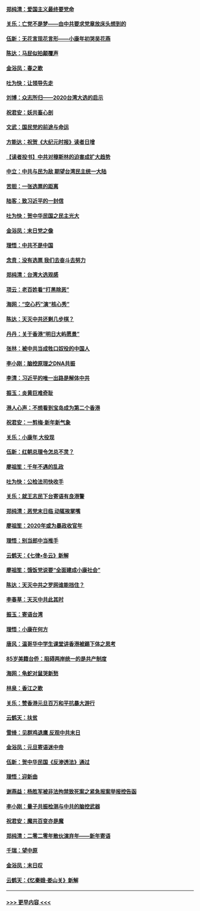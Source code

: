 #### [郑纯清：爱国主义最终要党命](../pages/nsc993/n11802197.md?t=01181431) 
#### [关乐：亡党不是梦——由中共要求党章放床头想到的](../pages/nsc993/n11802156.md?t=01181431) 
#### [伍新：无花言现花言形——小康年初哭吴花燕](../pages/nsc993/n11800044.md?t=01181431) 
#### [陈达：马屁似拍颠覆声](../pages/nsc993/n11800010.md?t=01181431) 
#### [金浴凤：春之歌](../pages/nsc993/n11797687.md?t=01181431) 
#### [吐为快：让领导先走](../pages/nsc993/n11797512.md?t=01181431) 
#### [刘博：众志所归——2020台湾大选的启示](../pages/nsc993/n11796878.md?t=01181431) 
#### [祝君安：妖共畜心剖](../pages/nsc993/n11794273.md?t=01181431) 
#### [文武：国民党的前途与命运](../pages/nsc993/n11794198.md?t=01181431) 
#### [方能达：祝贺《大纪元时报》读者日增](../pages/nsc993/n11793807.md?t=01181431) 
#### [【读者投书】中共对穆斯林的迫害成扩大趋势](../pages/nsc993/n11791371.md?t=01181431) 
#### [中立：中共与民为敌 期望台湾民主统一大陆](../pages/nsc993/n11790392.md?t=01181431) 
#### [苦胆：一张选票的距离](../pages/nsc993/n11788914.md?t=01181431) 
#### [陆客：致习近平的一封信](../pages/nsc993/n11788867.md?t=01181431) 
#### [吐为快：贺中华民国之民主光大](../pages/nsc993/n11788618.md?t=01181431) 
#### [金浴凤：末日党之像](../pages/nsc993/n11787475.md?t=01181431) 
#### [理悟：中共不是中国](../pages/nsc993/n11787463.md?t=01181431) 
#### [念贲：没有选票  我们去奋斗去努力](../pages/nsc993/n11787398.md?t=01181431) 
#### [郑纯清：台湾大选观感](../pages/nsc993/n11786210.md?t=01181431) 
#### [项云：老百姓看“打黑除恶”](../pages/nsc993/n11785398.md?t=01181431) 
#### [海网：“空心朽”演“核心秀”](../pages/nsc993/n11783874.md?t=01181431) 
#### [陈达：天灭中共还剩几步棋？](../pages/nsc993/n11783719.md?t=01181431) 
#### [丹丹：关于香港“明日大屿愿景”](../pages/nsc993/n11783273.md?t=01181431) 
#### [张林：被中共当成牲口奴役的中国人](../pages/nsc993/n11782397.md?t=01181431) 
#### [李小刚：脑控原理之DNA共振](../pages/nsc993/n11780962.md?t=01181431) 
#### [李清：习近平的唯一出路是解体中共](../pages/nsc993/n11780866.md?t=01181431) 
#### [振玉：炎黄巨难奇耻](../pages/nsc993/n11779632.md?t=01181431) 
#### [港人心声：不想看到宝岛成为第二个香港](../pages/nsc993/n11778817.md?t=01181431) 
#### [祝君安：一剪梅‧新年新气象](../pages/nsc993/n11776340.md?t=01181431) 
#### [关乐：小康年 大役现](../pages/nsc993/n11774213.md?t=01181431) 
#### [伍新：红朝总理令怎总不灵？](../pages/nsc993/n11770813.md?t=01181431) 
#### [廖祖笙：千年不遇的乱政](../pages/nsc993/n11770373.md?t=01181431) 
#### [吐为快：公检法司快收手](../pages/nsc993/n11770359.md?t=01181431) 
#### [关乐：就王志民下台寄语有良港警](../pages/nsc993/n11769903.md?t=01181431) 
#### [郑纯清：恶党末日临 动辄挨掌嘴](../pages/nsc993/n11769356.md?t=01181431) 
#### [廖祖笙：2020年或为暴政收官年](../pages/nsc993/n11768216.md?t=01181431) 
#### [理悟：别当郎中当推手](../pages/nsc993/n11768243.md?t=01181431) 
#### [云鹤天：《七律▪冬云》新解](../pages/nsc993/n11768204.md?t=01181431) 
#### [廖祖笙：饿饭党说要“全面建成小康社会”](../pages/nsc993/n11767482.md?t=01181431) 
#### [陈达：天灭中共之罗网谁能挡住？](../pages/nsc993/n11767465.md?t=01181431) 
#### [李春草：天灭中共此其时](../pages/nsc993/n11767452.md?t=01181431) 
#### [振玉：寄语台湾](../pages/nsc993/n11767432.md?t=01181431) 
#### [理悟：小康在何方](../pages/nsc993/n11767394.md?t=01181431) 
#### [唐风：温哥华中学生课堂讲香港被踢下体之思考](../pages/nsc993/n11766848.md?t=01181431) 
#### [85岁美籍台侨：阻碍两岸统一的是共产制度](../pages/nsc993/n11765043.md?t=01181431) 
#### [海网：龟蛇对鼠哭新愁](../pages/nsc993/n11764895.md?t=01181431) 
#### [林泉：香江之歌](../pages/nsc993/n11764415.md?t=01181431) 
#### [关乐：赞香港元旦百万和平抗暴大游行](../pages/nsc993/n11764382.md?t=01181431) 
#### [云鹤天：扶贫](../pages/nsc993/n11764245.md?t=01181431) 
#### [雪绮：见群鸡退鹰  反观中共末日](../pages/nsc993/n11762112.md?t=01181431) 
#### [金浴凤：元旦寄语迷中帝](../pages/nsc993/n11761788.md?t=01181431) 
#### [伍新：贺中华民国《反渗透法》通过](../pages/nsc993/n11761994.md?t=01181431) 
#### [理悟：迎新曲](../pages/nsc993/n11761152.md?t=01181431) 
#### [谢燕益：杨胜军被非法拘禁致死案之紧急报案举报控告函](../pages/nsc993/n11756134.md?t=01181431) 
#### [李小刚：量子共振检测与中共的脑控武器](../pages/nsc993/n11754518.md?t=01181431) 
#### [祝君安：魔共百变亦是魔](../pages/nsc993/n11754469.md?t=01181431) 
#### [郑纯清：二零二零年散伙演弃年——新年寄语](../pages/nsc993/n11754195.md?t=01181431) 
#### [千瑞：望中原](../pages/nsc993/n11754159.md?t=01181431) 
#### [金浴凤：末日叹](../pages/nsc993/n11752359.md?t=01181431) 
#### [云鹤天：《忆秦娥‧娄山关》新解](../pages/nsc993/n11752348.md?t=01181431) 

----
#### [ >>> 更早内容 <<< ](../indexes/nsc993-earlier.md)
